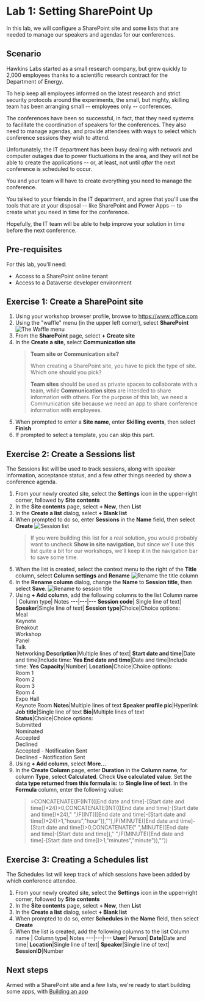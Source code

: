# Lab 1: Setting SharePoint Up

In this lab, we will configure a SharePoint site and some lists that are needed to manage our speakers and agendas for our conferences.

## Scenario

Hawkins Labs started as a small research company, but grew quickly to 2,000 employees thanks to a scientific research contract for the Department of Energy.

To help keep all employees informed on the latest research and strict security protocols around the experiments, the small, but mighty, skilling team has been arranging small -- employees only -- conferences.

The conferences have been so successful, in fact, that they need systems to facilitate the coordination of speakers for the conferences. They also need to manage agendas, and provide attendees with ways to select which conference sessions they wish to attend.

Unfortunately, the IT department has been busy dealing with network and computer outages due to power fluctuations in the area, and they will not be able to create the applications -- or, at least, not until *after* the next conference is scheduled to occur.

You and your team will have to create everything you need to manage the conference.

You talked to your friends in the IT department, and agree that you'll use the tools that are at your disposal -- like SharePoint and Power Apps -- to create what you need in time for the conference.

Hopefully, the IT team will be able to help improve your solution in time before the next conference.

## Pre-requisites

For this lab, you'll need:

- Access to a SharePoint online tenant
- Access to a Dataverse developer environment

## Exercise 1: Create a SharePoint site

1. Using your workshop browser profile, browse to https://www.office.com 
2. Using the "waffle" menu (in the upper left corner), select **SharePoint**
   ![The Waffle menu](../assets/20220918110231.png)  
3. From the **SharePoint** page, select **+ Create site**
4. In the **Create a site**, select **Communication site**
   > **Team site or Communication site?**
   >
   > When creating a SharePoint site, you have to pick the type of site. Which one should you pick?
   >
   > **Team sites** should be used as private spaces to collaborate with a team, while **Communication sites** are intended to share information with others. For the purpose of this lab, we need a Communication site because we need an app to share conference information with employees.
5. When prompted to enter a **Site name**, enter **Skilling events**, then select **Finish**
6. If prompted to select a template, you can skip this part.

## Exercise 2: Create a Sessions list

The Sessions list will be used to track sessions, along with speaker information, acceptance status, and a few other things needed by show a conference agenda.

1. From your newly created site, select the **Settings** icon in the upper-right corner, followed by **Site contents**
2. In the **Site contents** page, select **+ New**, then **List**
3. In the **Create a list** dialog, select **+ Blank list**
4. When prompted to do so, enter **Sessions** in the **Name** field, then select **Create**
   ![Session list](../assets/20220918131011.png)
   > If you were building this list for a real solution, you would probably want to uncheck **Show in site navigation**, but since we'll use this list quite a bit for our workshops, we'll keep it in the navigation bar to save some time.
5. When the list is created, select the context menu to the right of the **Title** column, select **Column settings** and **Rename**
   ![Rename the title column](../assets/20220918131441.png)
6. In the **Rename column** dialog, change the **Name** to **Session title**, then select **Save**.
   ![Rename to session title](../assets/20220918133306.png)  
7. Using **+ Add column**, add the following columns to the list
   Column name | Column type| Notes
   ---|---|---
   **Session code**| Single line of text|
   **Speaker**|Single line of text|
   **Session type**|Choice|Choice options:<br/>Meal<br/>Keynote<br/>Breakout<br/>Workshop<br/>Panel<br/>Talk<br/>Networking
    **Description**|Multiple lines of text|
    **Start date and time**|Date and time|Include time: **Yes**
    **End date and time**|Date and time|Include time: **Yes**
    **Capacity**|Number|
    **Location**|Choice|Choice options:<br/>Room 1<br/>Room 2<br/>Room 3<br/>Room 4<br/>Expo Hall<br/>Keynote Room
    **Notes**|Multiple lines of text
    **Speaker profile pic**|Hyperlink
    **Job title**|Single line of text
    **Bio**|Multiple lines of text
    **Status**|Choice|Choice options:<br/>Submitted<br/>Nominated<br/>Accepted<br/>Declined<br/>Accepted - Notification Sent<br/>Declined - Notification Sent
8. Using **+ Add column**, select **More...**
9. In the **Create Column** page, enter **Duration** in the **Column name**, for column **Type**, select **Calculated**. Check **Use calculated value**. Set the **data type returned from this formula is:** to **Single line of text**. In the **Formula** column, enter the following value:
    > =CONCATENATE(IF(INT(([End date and time]-[Start date and time])*24)>0,CONCATENATE(INT(([End date and time]-[Start date and time])*24)," ",IF(INT(([End date and time]-[Start date and time])*24)>1,"hours","hour")),""),IF(MINUTE([End date and time]-[Start date and time])>0,CONCATENATE(" ",MINUTE([End date and time]-[Start date and time])," ",IF(MINUTE([End date and time]-[Start date and time])>1,"minutes","minute")),""))

## Exercise 3: Creating a Schedules list

The Schedules list will keep track of which sessions have been added by which conference attendee.

1. From your newly created site, select the **Settings** icon in the upper-right corner, followed by **Site contents**
2. In the **Site contents** page, select **+ New**, then **List**
3. In the **Create a list** dialog, select **+ Blank list**
4. When prompted to do so, enter **Schedules** in the **Name** field, then select **Create**
5. When the list is created, add the following columns to the list
   Column name | Column type| Notes
   ---|---|---
   **User**| Person|
   **Date**|Date and time|
   **Location**|Single line of text|
    **Speaker**|Single line of text|
    **SessionID**|Number

## Next steps

Armed with a SharePoint site and a few lists, we're ready to start building some apps, with [Building an app](2-building-an-app.md)



